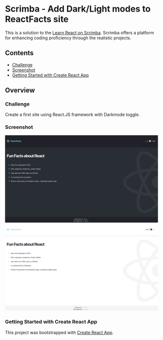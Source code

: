 # Scrimba - Add Dark/Light modes to ReactFacts site

This is a solution to the [Learn React on Scrimba](https://scrimba.com/learn/learnreact). Scrimba offers a platform for enhancing coding proficiency through the realistic projects.

## Contents

- [Challenge](#challenge)
- [Screenshot](#screenshot)
- [Getting Started with Create React App](#getting-started-with-create-react-app)

## Overview

### Challenge

Create a first site using React.JS framework with Darkmode toggle.

### Screenshot

![screenshot](/public/images/dark.png)
![screenshot](/public/images/light.png)

### Getting Started with Create React App

This project was bootstrapped with [Create React App](https://github.com/facebook/create-react-app).